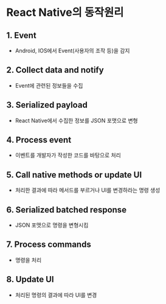 # React Native의 동작원리

## 1. Event

- Android, IOS에서 Event(사용자의 조작 등)을 감지

## 2. Collect data and notify

- Event에 관련된 정보들을 수집

## 3. Serialized payload

- React Native에서 수집한 정보를 JSON 포맷으로 변형

## 4. Process event

- 이벤트를 개발자가 작성한 코드를 바탕으로 처리

## 5. Call native methods or update UI

- 처리한 결과에 따라 메서드를 부르거나 UI를 변경하라는 명령 생성

## 6. Serialized batched response

- JSON 포맷으로 명령을 변형시킴

## 7. Process commands

- 명령을 처리

## 8. Update UI

- 처리된 명령의 결과에 따라 UI를 변경
